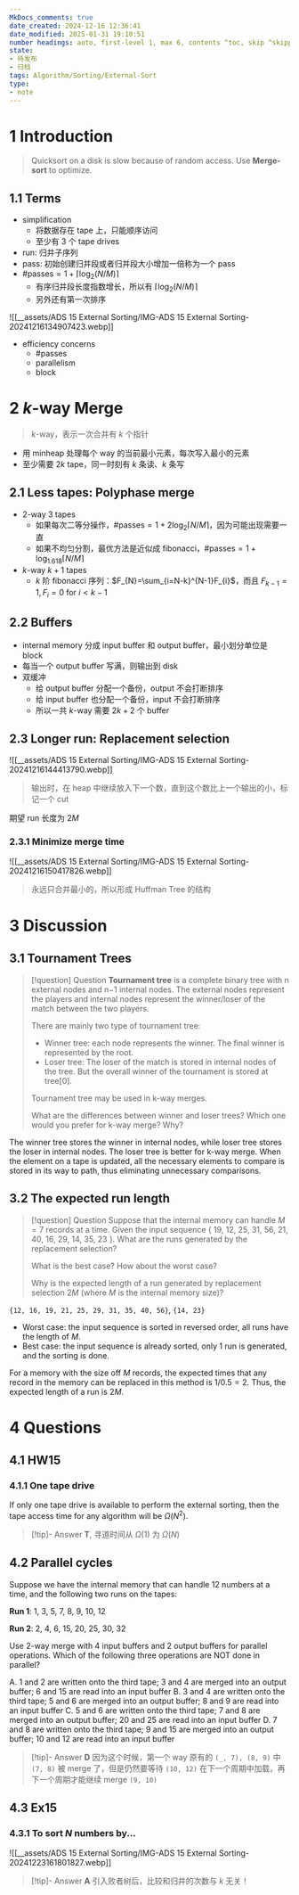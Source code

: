 ```yaml
---
MkDocs_comments: true
date_created: 2024-12-16 12:36:41
date_modified: 2025-01-31 19:10:51
number headings: auto, first-level 1, max 6, contents ^toc, skip ^skipped, 1.1
state:
- 待发布
- 归档
tags: Algorithm/Sorting/External-Sort
type:
- note
---
```

# 1 Introduction

> Quicksort on a disk is slow because of random access. Use **Merge-sort** to optimize.

## 1.1 Terms

- simplification
	- 将数据存在 tape 上，只能顺序访问
	- 至少有 3 个 tape drives
- run: 归并子序列
- pass: 初始创建归并段或者归并段大小增加一倍称为一个 pass
- $\text{\#passes}=1+\lceil \log_{2} (N/M) \rceil$
	- 有序归并段长度指数增长，所以有 $\lceil \log_{2}(N/M) \rceil$
	- 另外还有第一次排序

![[__assets/ADS 15 External Sorting/IMG-ADS 15 External Sorting-20241216134907423.webp]]

- efficiency concerns
	- \#passes
	- parallelism
	- block

# 2 $k$-way Merge

> $k$-way，表示一次合并有 $k$ 个指针

- 用 minheap 处理每个 way 的当前最小元素，每次写入最小的元素
- 至少需要 $2k$ tape，同一时刻有 $k$ 条读、$k$ 条写

## 2.1 Less tapes: Polyphase merge

- 2-way 3 tapes
	- 如果每次二等分操作，$\text{\#passes}=1+2\log_{2}\lceil N/M \rceil$，因为可能出现需要一直
	- 如果不均匀分割，最优方法是近似成 fibonacci，$\text{\#passes}=1+\log_{1.618}\lceil N/M \rceil$
- $k$-way $k+1$ tapes
	- $k$ 阶 fibonacci 序列：$F_{N}=\sum_{i=N-k}^{N-1}F_{i}$，而且 $F_{k-1}=1, F_{i}=0\text{ for } i <k-1$

## 2.2 Buffers

- internal memory 分成 input buffer 和 output buffer，最小划分单位是 block
- 每当一个 output buffer 写满，则输出到 disk
- 双缓冲
	- 给 output buffer 分配一个备份，output 不会打断排序
	- 给 input buffer 也分配一个备份，input 不会打断排序
	- 所以一共 $k$-way 需要 $2k+2$ 个 buffer

## 2.3 Longer run: Replacement selection

![[__assets/ADS 15 External Sorting/IMG-ADS 15 External Sorting-20241216144413790.webp]]

> 输出时，在 heap 中继续放入下一个数，直到这个数比上一个输出的小，标记一个 cut

期望 run 长度为 $2M$

### 2.3.1 Minimize merge time

![[__assets/ADS 15 External Sorting/IMG-ADS 15 External Sorting-20241216150417826.webp]]

> 永远只合并最小的，所以形成 Huffman Tree 的结构

# 3 Discussion

## 3.1 Tournament Trees

> [!question] Question
> **Tournament tree** is a complete binary tree with n external nodes and n−1 internal nodes. The external nodes represent the players and internal nodes represent the winner/loser of the match between the two players.
> 
> There are mainly two type of tournament tree:
> 
> - Winner tree: each node represents the winner. The final winner is represented by the root.
> - Loser tree: The loser of the match is stored in internal nodes of the tree. But the overall winner of the tournament is stored at tree[0].
> 
> Tournament tree may be used in k-way merges.
> 
> What are the differences between winner and loser trees? Which one would you prefer for k-way merge? Why?

The winner tree stores the winner in internal nodes, while loser tree stores the loser in internal nodes. The loser tree is better for k-way merge. When the element on a tape is updated, all the necessary elements to compare is stored in its way to path, thus eliminating unnecessary comparisons.

## 3.2 The expected run length

> [!question] Question
> Suppose that the internal memory can handle $M = 7$ records at a time. Given the input sequence { 19, 12, 25, 31, 56, 21, 40, 16, 29, 14, 35, 23 }. What are the runs generated by the replacement selection?
> 
> What is the best case? How about the worst case?
> 
> Why is the expected length of a run generated by replacement selection $2M$ (where $M$ is the internal memory size)?

`{12, 16, 19, 21, 25, 29, 31, 35, 40, 56}`, `{14, 23}`

- Worst case: the input sequence is sorted in reversed order, all runs have the length of $M$.
- Best case: the input sequence is already sorted, only 1 run is generated, and the sorting is done.

For a memory with the size off $M$ records, the expected times that any record in the memory can be replaced in this method is $1/0.5=2$. Thus, the expected length of a run is $2M$.

# 4 Questions

## 4.1 HW15

### 4.1.1 One tape drive

If only one tape drive is available to perform the external sorting, then the tape access time for any algorithm will be $Ω(N^2)$.

> [!tip]- Answer
> **T**, 寻道时间从 $\Omega (1)$ 为 $\Omega (N)$

## 4.2 Parallel cycles

Suppose we have the internal memory that can handle 12 numbers at a time, and the following two runs on the tapes:

**Run 1**: 1, 3, 5, 7, 8, 9, 10, 12

**Run 2**: 2, 4, 6, 15, 20, 25, 30, 32

Use 2-way merge with 4 input buffers and 2 output buffers for parallel operations. Which of the following three operations are NOT done in parallel?

A. 1 and 2 are written onto the third tape; 3 and 4 are merged into an output buffer; 6 and 15 are read into an input buffer
B. 3 and 4 are written onto the third tape; 5 and 6 are merged into an output buffer; 8 and 9 are read into an input buffer
C. 5 and 6 are written onto the third tape; 7 and 8 are merged into an output buffer; 20 and 25 are read into an input buffer
D. 7 and 8 are written onto the third tape; 9 and 15 are merged into an output buffer; 10 and 12 are read into an input buffer

> [!tip]- Answer
> **D**
> 因为这个时候，第一个 way 原有的 `(_, 7), (8, 9)` 中 `(7, 8)` 被 merge 了，但是仍然要等待 `(10, 12)` 在下一个周期中加载，再下一个周期才能继续 merge `(9, 10)`

## 4.3 Ex15

### 4.3.1 To sort $N$ numbers by...

![[__assets/ADS 15 External Sorting/IMG-ADS 15 External Sorting-20241223161801827.webp]]

> [!tip]- Answer
> **A**
> 引入败者树后，比较和归并的次数与 $k$ 无关！
